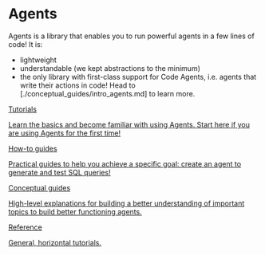 <!--Copyright 2022 The HuggingFace Team. All rights reserved.

Licensed under the Apache License, Version 2.0 (the "License"); you may not use this file except in compliance with
the License. You may obtain a copy of the License at

http://www.apache.org/licenses/LICENSE-2.0

Unless required by applicable law or agreed to in writing, software distributed under the License is distributed on
an "AS IS" BASIS, WITHOUT WARRANTIES OR CONDITIONS OF ANY KIND, either express or implied. See the License for the
specific language governing permissions and limitations under the License.

⚠️ Note that this file is in Markdown but contain specific syntax for our doc-builder (similar to MDX) that may not be
rendered properly in your Markdown viewer.
-->

# Agents

Agents is a library that enables you to run powerful agents in a few lines of code!
It is:
- lightweight
- understandable (we kept abstractions to the minimum)
- the only library with first-class support for Code Agents, i.e. agents that write their actions in code! Head to [./conceptual_guides/intro_agents.md] to learn more.

<div class="mt-10">
  <div class="w-full flex flex-col space-y-4 md:space-y-0 md:grid md:grid-cols-2 md:gap-y-4 md:gap-x-5">
    <a class="!no-underline border dark:border-gray-700 p-5 rounded-lg shadow hover:shadow-lg" href="./tutorials/tools"
      ><div class="w-full text-center bg-gradient-to-br from-blue-400 to-blue-500 rounded-lg py-1.5 font-semibold mb-5 text-white text-lg leading-relaxed">Tutorials</div>
      <p class="text-gray-700">Learn the basics and become familiar with using Agents. Start here if you are using Agents for the first time!</p>
    </a>
    <a class="!no-underline border dark:border-gray-700 p-5 rounded-lg shadow hover:shadow-lg" href="./examples/text_to_sql"
      ><div class="w-full text-center bg-gradient-to-br from-indigo-400 to-indigo-500 rounded-lg py-1.5 font-semibold mb-5 text-white text-lg leading-relaxed">How-to guides</div>
      <p class="text-gray-700">Practical guides to help you achieve a specific goal: create an agent to generate and test SQL queries!</p>
    </a>
    <a class="!no-underline border dark:border-gray-700 p-5 rounded-lg shadow hover:shadow-lg" href="./conceptual_guides/intro_agents"
      ><div class="w-full text-center bg-gradient-to-br from-pink-400 to-pink-500 rounded-lg py-1.5 font-semibold mb-5 text-white text-lg leading-relaxed">Conceptual guides</div>
      <p class="text-gray-700">High-level explanations for building a better understanding of important topics to build better functioning agents.</p>
   </a>
    <a class="!no-underline border dark:border-gray-700 p-5 rounded-lg shadow hover:shadow-lg" href="./tutorials/building_good_agents"
      ><div class="w-full text-center bg-gradient-to-br from-purple-400 to-purple-500 rounded-lg py-1.5 font-semibold mb-5 text-white text-lg leading-relaxed">Reference</div>
      <p class="text-gray-700">General, horizontal tutorials.</p>
    </a>
  </div>
</div>
